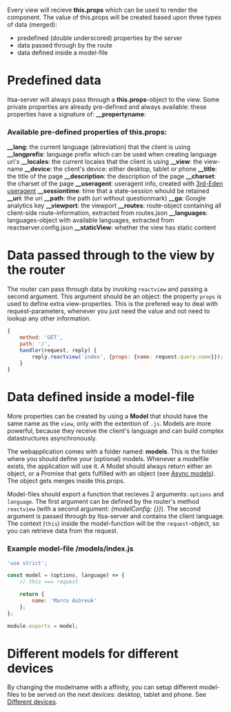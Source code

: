 Every view will recieve **this.props** which can be used to render the component. The value of this.props will be created based upon three types of data (merged):

* predefined (double underscored) properties by the server
* data passed through by the route
* data defined inside a model-file

# Predefined data

Itsa-server will always pass through a **this.props**-object to the view. Some private properties are already pre-defined and always available: these properties have a signature of: **__propertyname**:

### Available pre-defined properties of this.props:

**__lang**: the current language (abreviation) that the client is using
**__langprefix**: language prefix which can be used when creating language uri's
**__locales**: the current locales that the client is using
**__view**: the view-name
**__device**: the client's device: either desktop, tablet or phone
**__title**: the title of the page
**__description**: the description of the page
**__charset**: the charset of the page
**__useragent**: useragent info, created with [3rd-Eden useragent](https://github.com/3rd-Eden/useragent)
**__sessiontime**: time that a state-session whould be retained
**__uri**: the uri
**__path**: the path (uri without questionmark)
**__ga**: Google analytics key
**__viewport**: the viewport
**__routes**: route-object containing all client-side route-information, extracted from routes.json
**__languages**: languages-object with available languages, extracted from reactserver.config.json
**__staticView**: whether the view has static content

# Data passed through to the view by the router

The router can pass through data by invoking `reactview` and passing a second argument. This argument should be an object: the property `props` is used to define extra view-properties. This is the prefered way to deal with request-parameters, whenever you just need the value and not need to lookup any other information.

```js
{
    method: 'GET',
    path: '/',
    handler(request, reply) {
        reply.reactview('index', {props: {name: request.query.name}});
    }
}
```

# Data defined inside a model-file

More properties can be created by using a **Model** that should have the same name as the `view`, only with the extention of `.js`. Models are more powerful, because they receive the client's language and can build complex datastructures asynchronously.

The webapplication comes with a folder named: **models**. This is the folder where you should define your (optional) models. Whenever a modelfile exists, the application will use it. A Model should always return either an object, or a Promise that gets fulfilled with an object (see [Async models](/async-models)). The object gets merges inside this.props.

Model-files should export a function that recieves 2 arguments: `options` and `language`. The first argument can be defined by the router's method `reactview` (with a second argument: *{modelConfig: {}}*). The second argument is passed through by Itsa-server and contains the client language. The context (`this`) inside the model-function will be the `request`-object, so you can retrieve data from the request.

### Example model-file /models/index.js

```js
'use strict';

const model = (options, language) => {
    // this === request

    return {
        name: 'Marco Asbreuk'
    };
};

module.exports = model;
```

# Different models for different devices

By changing the modelname with a affinity, you can setup different model-files to be served on the next devices: desktop, tablet and phone. See [Different devices](/different-devices).